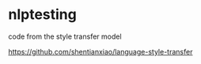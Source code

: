 # nlptesting

code from the style transfer model 

https://github.com/shentianxiao/language-style-transfer
